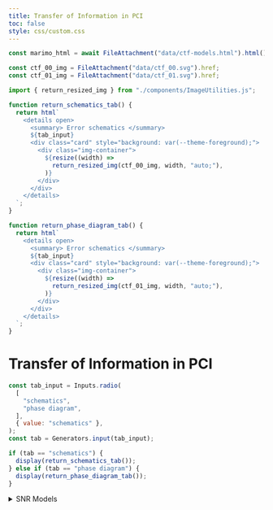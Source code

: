 ```yaml
---
title: Transfer of Information in PCI
toc: false
style: css/custom.css
---
```


<script type="module" src="https://cdn.jsdelivr.net/npm/@marimo-team/islands@0.6.19/dist/main.js"></script>
<link
    href="https://cdn.jsdelivr.net/npm/@marimo-team/islands@0.6.19/dist/style.css"
    rel="stylesheet"
    crossorigin="anonymous"
/>
<link rel="preconnect" href="https://fonts.googleapis.com" />
<link
    rel="preconnect"
    href="https://fonts.gstatic.com"
    crossorigin
/>
<link href="https://fonts.googleapis.com/css2?family=Fira+Mono:wght@400;500;700&amp;family=Lora&amp;family=PT+Sans:wght@400;700&amp;display=swap" rel="stylesheet" />
<link
    rel="stylesheet"
    href="https://cdn.jsdelivr.net/npm/katex@0.16.10/dist/katex.min.css"
    integrity="sha384-wcIxkf4k558AjM3Yz3BBFQUbk/zgIYC2R0QpeeYb+TwlBVMrlgLqwRjRtGZiK7ww"
    crossorigin="anonymous"
/>

```js
const marimo_html = await FileAttachment("data/ctf-models.html").html();

const ctf_00_img = FileAttachment("data/ctf_00.svg").href;
const ctf_01_img = FileAttachment("data/ctf_01.svg").href;

import { return_resized_img } from "./components/ImageUtilities.js";
```

```js
function return_schematics_tab() {
  return html`
    <details open>
      <summary> Error schematics </summary>
      ${tab_input}
      <div class="card" style="background: var(--theme-foreground);">
        <div class="img-container">
          ${resize((width) =>
            return_resized_img(ctf_00_img, width, "auto;"),
          )}
        </div>
      </div>
    </details>
  `;
}

function return_phase_diagram_tab() {
  return html`
    <details open>
      <summary> Error schematics </summary>
      ${tab_input}
      <div class="card" style="background: var(--theme-foreground);">
        <div class="img-container">
          ${resize((width) =>
            return_resized_img(ctf_01_img, width, "auto;"),
          )}
        </div>
      </div>
    </details>
  `;
}
```

# Transfer of Information in PCI

```js
const tab_input = Inputs.radio(
  [
    "schematics",
    "phase diagram",
  ],
  { value: "schematics" },
);
const tab = Generators.input(tab_input);
```

```js
if (tab == "schematics") {
  display(return_schematics_tab());
} else if (tab == "phase diagram") {
  display(return_phase_diagram_tab());
}
```

<details>
<summary> SNR Models </summary>
<div class="card" style="background: var(--theme-foreground);">
  <div id="marimo-island"> ${marimo_html.body} </div>
</div>
</details>
